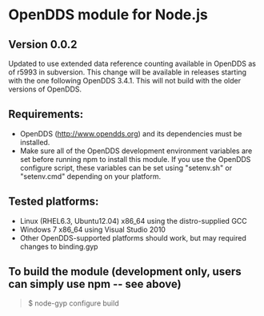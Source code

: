 # OpenDDS module for Node.js

## Version 0.0.2

Updated to use extended data reference counting available in OpenDDS as
of r5993 in subversion.  This change will be available in releases
starting with the one following OpenDDS 3.4.1.  This will not build with
the older versions of OpenDDS.

## Requirements:
* OpenDDS (http://www.opendds.org) and its dependencies must be installed.
* Make sure all of the OpenDDS development environment variables are set before running npm to install this module.  If you use the OpenDDS configure script, these variables can be set using "setenv.sh" or "setenv.cmd" depending on your platform.

## Tested platforms:
* Linux (RHEL6.3, Ubuntu12.04) x86_64 using the distro-supplied GCC
* Windows 7 x86_64 using Visual Studio 2010
* Other OpenDDS-supported platforms should work, but may required changes to binding.gyp

## To build the module (development only, users can simply use npm -- see above)
> $ node-gyp configure build
